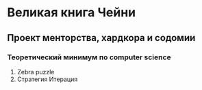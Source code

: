# Великая книга Чейни

## Проект менторства, хардкора и содомии

### Теоретический минимум по computer science

1) Zebra puzzle
2) Стратегия Итерация

